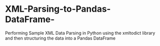 # XML-Parsing-to-Pandas-DataFrame-
Performing Sample XML Data Parsing in Python using the xmltodict library and then structuring the data into a Pandas DataFrame
